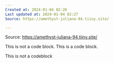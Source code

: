 ```yaml
---
Created at: 2024-01-04 02:26
Last updated at: 2024-01-04 02:27
Source: https://amethyst-juliana-94.tiiny.site/

---
```

Source: https://amethyst-juliana-94.tiiny.site/






This is not a code block.
	  This is a code block.
	
This is not a codeblock



